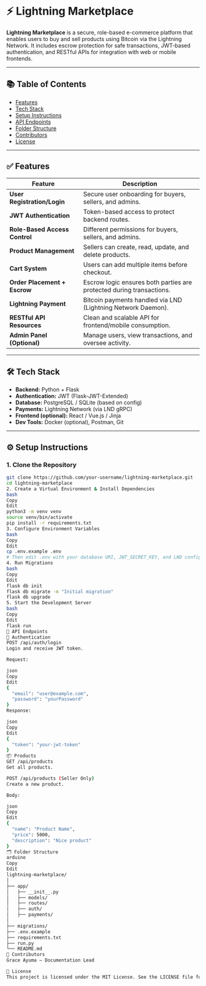 # ⚡ Lightning Marketplace

**Lightning Marketplace** is a secure, role-based e-commerce platform that enables users to buy and sell products using Bitcoin via the Lightning Network. It includes escrow protection for safe transactions, JWT-based authentication, and RESTful APIs for integration with web or mobile frontends.

---

## 📚 Table of Contents

- [Features](#-features)
- [Tech Stack](#-tech-stack)
- [Setup Instructions](#️-setup-instructions)
- [API Endpoints](#-api-endpoints)
- [Folder Structure](#-folder-structure)
- [Contributors](#-contributors)
- [License](#-license)

---

## ✅ Features

| Feature                        | Description                                                                 |
|-------------------------------|-----------------------------------------------------------------------------|
| **User Registration/Login**   | Secure user onboarding for buyers, sellers, and admins.                    |
| **JWT Authentication**        | Token-based access to protect backend routes.                             |
| **Role-Based Access Control** | Different permissions for buyers, sellers, and admins.                    |
| **Product Management**        | Sellers can create, read, update, and delete products.                    |
| **Cart System**               | Users can add multiple items before checkout.                             |
| **Order Placement + Escrow**  | Escrow logic ensures both parties are protected during transactions.      |
| **Lightning Payment**         | Bitcoin payments handled via LND (Lightning Network Daemon).              |
| **RESTful API Resources**     | Clean and scalable API for frontend/mobile consumption.                   |
| **Admin Panel (Optional)**    | Manage users, view transactions, and oversee activity.                    |

---

## 🛠 Tech Stack

- **Backend:** Python + Flask
- **Authentication:** JWT (Flask-JWT-Extended)
- **Database:** PostgreSQL / SQLite (based on config)
- **Payments:** Lightning Network (via LND gRPC)
- **Frontend (optional):** React / Vue.js / Jinja
- **Dev Tools:** Docker (optional), Postman, Git

---

## ⚙️ Setup Instructions

### 1. Clone the Repository

```bash
git clone https://github.com/your-username/lightning-marketplace.git
cd lightning-marketplace
2. Create a Virtual Environment & Install Dependencies
bash
Copy
Edit
python3 -m venv venv
source venv/bin/activate
pip install -r requirements.txt
3. Configure Environment Variables
bash
Copy
Edit
cp .env.example .env
# Then edit .env with your database URI, JWT_SECRET_KEY, and LND config
4. Run Migrations
bash
Copy
Edit
flask db init
flask db migrate -m "Initial migration"
flask db upgrade
5. Start the Development Server
bash
Copy
Edit
flask run
🔌 API Endpoints
🔐 Authentication
POST /api/auth/login
Login and receive JWT token.

Request:

json
Copy
Edit
{
  "email": "user@example.com",
  "password": "yourPassword"
}
Response:

json
Copy
Edit
{
  "token": "your-jwt-token"
}
📦 Products
GET /api/products
Get all products.

POST /api/products (Seller Only)
Create a new product.

Body:

json
Copy
Edit
{
  "name": "Product Name",
  "price": 5000,
  "description": "Nice product"
}
🗂 Folder Structure
arduino
Copy
Edit
lightning-marketplace/
│
├── app/
│   ├── __init__.py
│   ├── models/
│   ├── routes/
│   ├── auth/
│   ├── payments/
│
├── migrations/
├── .env.example
├── requirements.txt
├── run.py
└── README.md
👥 Contributors
Grace Ayuma — Documentation Lead

📄 License
This project is licensed under the MIT License. See the LICENSE file for details.
